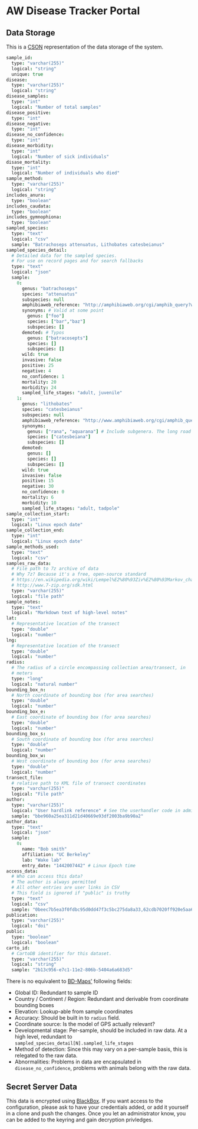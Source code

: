AW Disease Tracker Portal
==========================

## Data Storage

This is a [CSON](https://github.com/bevry/cson) representation of the data storage of the system.


```coffee
sample_id:
  type: "varchar(255)"
  logical: "string"
  unique: true
disease:
  type: "varchar(255)"
  logical: "string"
disease_samples:
  type: "int"
  logical: "Number of total samples"
disease_positive:
  type: "int"
disease_negative:
  type: "int"
disease_no_confidence:
  type: "int"
disease_morbidity:
  type: "int"
  logical: "Number of sick individuals"
disase_mortality:
  type: "int"
  logical: "Number of individuals who died"
sample_method:
  type: "varchar(255)"
  logical: "string"
includes_anura:
  type: "boolean"
includes_caudata:
  type: "boolean"
includes_gymnophiona:
  type: "boolean"
sampled_species:
  type: "text"
  logical: "csv"
  sample: "Batrachoseps attenuatus, Lithobates catesbeianus"
sampled_species_detail:
  # Detailed data for the sampled species.
  # For use on record pages and for search fallbacks
  type: "text"
  logical: "json"
  sample:
    0:
      genus: "batrachoseps"
      species: "attenuatus"
      subspecies: null
      amphibiaweb_reference: "http://amphibiaweb.org/cgi/amphib_query?where-genus=Batrachoseps&where-species=attenuatus&account=amphibiaweb"
      synonyms: # Valid at some point
        genus: ["foo"]
        species: ["bar","baz"]
        subspecies: []
      demoted: # Typos
        genus: ["batracosepts"]
        species: []
        subspecies: []
      wild: true
      invasive: false
      positive: 25
      negative: 4
      no_confidence: 1
      mortality: 20
      morbidity: 24
      sampled_life_stages: "adult, juvenile"
    1:
      genus: "lithobates"
      species: "catesbeianus"
      subspecies: null
      amphibiaweb_reference: "http://www.amphibiaweb.org/cgi/amphib_query?rel-common_name=like&where-scientific_name=rana+catesbeiana&account=amphibiaweb"
      synonyms:
        genus: ["rana", "aquarana"] # Include subgenera. The long road to truly dichotomous phylogenies ...
        species: ["catesbeiana"]
        subspecies: []
      demoted:
        genus: []
        species: []
        subspecies: []
      wild: true
      invasive: false
      positive: 15
      negative: 30
      no_confidence: 0
      mortality: 6
      morbidity: 10
      sampled_life_stages: "adult, tadpole"
sample_collection_start:
  type: "int"
  logical: "Linux epoch date"
sample_collection_end:
  type: "int"
  logical: "Linux epoch date"
sample_methods_used:
  type: "text"
  logical: "csv"
samples_raw_data:
  # File path to 7z archive of data
  # Why 7z? Because it's a free, open-source standard
  # https://en.wikipedia.org/wiki/Lempel%E2%80%93Ziv%E2%80%93Markov_chain_algorithm
  # http://www.7-zip.org/sdk.html
  type: "varchar(255)"
  logical: "file path"
sample_notes:
  type: "text"
  logical: "Markdown text of high-level notes"
lat:
  # Representative location of the transect
  type: "double"
  logical: "number"
lng:
  # Representative location of the transect
  type: "double"
  logical: "number"
radius:
  # The radius of a circle encompassing collection area/transect, in
  # meters
  type: "long"
  logical: "natural number"
bounding_box_n:
  # North coordinate of bounding box (for area searches)
  type: "double"
  logical: "number"
bounding_box_e:
  # East coordinate of bounding box (for area searches)
  type: "double"
  logical: "number"
bounding_box_s:
  # South coordinate of bounding box (for area searches)
  type: "double"
  logical: "number"
bounding_box_w:
  # West coordinate of bounding box (for area searches)
  type: "double"
  logical: "number"
transect_file:
  # relative path to KML file of transect coordinates
  type: "varchar(255)"
  logical: "File path"
author:
  type: "varchar(255)"
  logical: "User hardlink reference" # See the userhandler code in admin/
  sample: "bbe960a25ea311d21d40669e93df2003ba9b90a2"
author_data:
  type: "text"
  logical: "json"
  sample:
    0:
      name: "Bob smith"
      affiliation: "UC Berkeley"
      lab: "Wake lab"
      entry_date: "1442007442" # Linux Epoch time
access_data:
  # Who can access this data?
  # The author is always permitted
  # All other entries are user links in CSV
  # This field is ignored if "public" is truthy
  type: "text"
  logical: "csv"
  sample: "0beec7b5ea3f0fdbc95d0dd47f3c5bc275da8a33,62cdb7020ff920e5aa642c3d4066950dd1f01f4d"
publication:
  type: "varchar(255)"
  logical: "doi"
public:
  type: "boolean"
  logical: "boolean"
carto_id:
  # CartoDB identifier for this dataset.
  type: "varchar(255)"
  logical: "string"
  sample: "2b13c956-e7c1-11e2-806b-5404a6a683d5"

```

There is no equivalent to [BD-Maps'](http://www.bd-maps.net/isolates/) following fields:

- Global ID: Redundant to sample ID
- Country / Continent / Region: Redundant and derivable from coordinate bounding boxes
- Elevation: Lookup-able from sample coordinates
- Accuracy: Should be built in to `radius` field.
- Coordinate source: Is the model of GPS actually relevant?
- Developmental stage: Per-sample, should be included in raw data. At a high level, redundant to `sampled_species_detail[N].sampled_life_stages`
- Method of detection: Since this may vary on a per-sample basis, this is relegated to the raw data.
- Abnormalities: Problems in data are encapsulated in `disease_no_confidence`, problems with animals belong with the raw data.


## Secret Server Data

This data is encrypted using
[BlackBox](https://github.com/StackExchange/blackbox). If you want
access to the configuration, please ask to have your credentials
added, or add it yourself in a clone and push the changes. Once you
let an administrator know, you can be added to the keyring and gain
decryption privledges.
